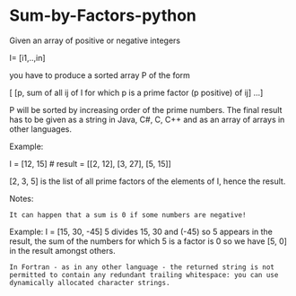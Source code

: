 # Sum-by-Factors-python

Given an array of positive or negative integers

I= [i1,..,in]

you have to produce a sorted array P of the form

[ [p, sum of all ij of I for which p is a prime factor (p positive) of ij] ...]

P will be sorted by increasing order of the prime numbers. The final result has to be given as a string in Java, C#, C, C++ and as an array of arrays in other languages.

Example:

I = [12, 15] # result = [[2, 12], [3, 27], [5, 15]]

[2, 3, 5] is the list of all prime factors of the elements of I, hence the result.

Notes:

    It can happen that a sum is 0 if some numbers are negative!

Example: I = [15, 30, -45] 5 divides 15, 30 and (-45) so 5 appears in the result, the sum of the numbers for which 5 is a factor is 0 so we have [5, 0] in the result amongst others.

    In Fortran - as in any other language - the returned string is not permitted to contain any redundant trailing whitespace: you can use dynamically allocated character strings.

